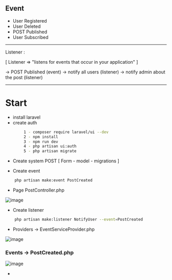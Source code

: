 
## Event 

- User Registered
- User Deleted 
- POST Published 
- User Subscribed 


--------------------------------------------------------------------------------------------

Listener :

[ 
  Listener => "listens for events that occur in your application" 
]

-> POST Published (event)
   -> notify all users (listener)
   -> notify admin about the post (listener)
   
--------------------------------------------------------------------------------------------

# Start 

 - install laravel
 - create auth 
```bash
	  	1 - composer require laravel/ui --dev
		2 - npm install
		3 - npm run dev
		4 - php artisan ui:auth
		5 - php artisan migrate
```
- Create system POST [ Form - model - migrations ] 

- Create event 
```bash
	php artisan make:event PostCreated
```
- Page PostController.php

![image](https://user-images.githubusercontent.com/94997828/193459316-fbbd59f8-0d0c-4176-8364-babbb374058b.png)

- Create listener 

```bash
	php artisan make:listener NotifyUser --event=PostCreated
```


- Providers -> EventServiceProvider.php


![image](https://user-images.githubusercontent.com/94997828/193642469-7ca89589-c8b3-4746-81af-26c5f151fba6.png)


### Events -> PostCreated.php 

![image](https://user-images.githubusercontent.com/94997828/193642804-22f5f770-5060-4010-b428-e4df8b408267.png)


- 
